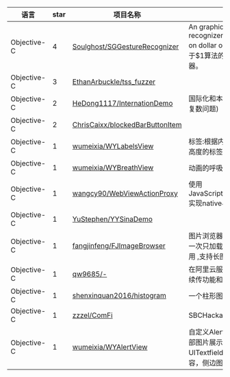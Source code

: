 语言|star|项目名称|描述
---|---|---|---
Objective-C|4|[Soulghost/SGGestureRecognizer](https://github.com/Soulghost/SGGestureRecognizer)|An graphics gesture recognizer for iOS based on dollar one algorithm. 基于$1算法的图形手势识别器。
Objective-C|3|[EthanArbuckle/tss_fuzzer](https://github.com/EthanArbuckle/tss_fuzzer)| 
Objective-C|2|[HeDong1117/InternationDemo](https://github.com/HeDong1117/InternationDemo)|国际化和本地化(支持英语单复数问题)
Objective-C|2|[ChrisCaixx/blockedBarButtonItem](https://github.com/ChrisCaixx/blockedBarButtonItem)| 
Objective-C|1|[wumeixia/WYLabelsView](https://github.com/wumeixia/WYLabelsView)|标签:根据内容可以自动计算高度的标签控件
Objective-C|1|[wumeixia/WYBreathView](https://github.com/wumeixia/WYBreathView)|动画的呼吸效应
Objective-C|1|[wangcy90/WebViewActionProxy](https://github.com/wangcy90/WebViewActionProxy)|使用JavaScriptCore.framework实现native与js交互
Objective-C|1|[YuStephen/YYSinaDemo](https://github.com/YuStephen/YYSinaDemo)| 
Objective-C|1|[fangjinfeng/FJImageBrowser](https://github.com/fangjinfeng/FJImageBrowser)|图片浏览器 :进行内存优化，一次只加载三张图片,进行复用 ,支持长图、动态图等
Objective-C|1|[qw9685/-](https://github.com/qw9685/-)|在阿里云服务器上实现断点续传功能和分块下载
Objective-C|1|[shenxinquan2016/histogram](https://github.com/shenxinquan2016/histogram)|一个柱形图小 Demo
Objective-C|1|[zzzel/ComFi](https://github.com/zzzel/ComFi)|SBCHackathon app
Objective-C|1|[wumeixia/WYAlertView](https://github.com/wumeixia/WYAlertView)|自定义AlertView,包含有头部图片展示，输入框UITextfield，标题title，内容，侧边图片Icon
